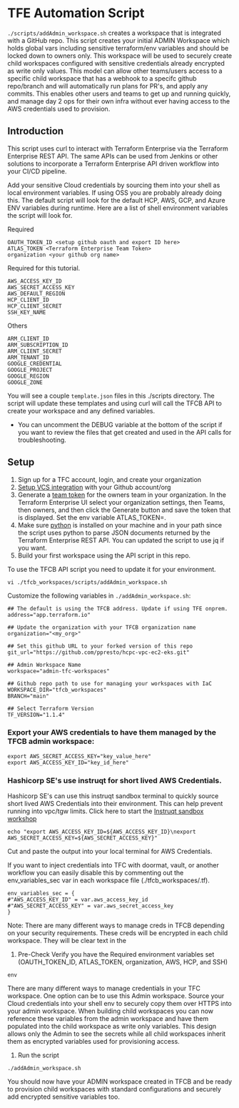# TFE Automation Script
`./scripts/addAdmin_workspace.sh` creates a workspace that is integrated with a GitHub repo.  This script creates your initial ADMIN Workspace which holds global vars including sensitive terraform/env variables and should be locked down to owners only.  This workspace will be used to securely create child workspaces configured with sensitive credentials already encrypted as write only values.  This model can allow other teams/users access to a specific child workspace that has a webhook to a specifc github repo/branch and will automatically run plans for PR's, and apply any commits.  This enables other users and teams to get up and running quickly, and manage day 2 ops for their own infra without ever having access to the AWS credentials used to provision.

## Introduction
This script uses curl to interact with Terraform Enterprise via the Terraform Enterprise REST API. The same APIs can be used from Jenkins or other solutions to incorporate a Terraform Enterprise API driven workflow into your CI/CD pipeline.

Add your sensitive Cloud credentials by sourcing them into your shell as local environment variables.  If using OSS you are probably already doing this.  The default script will look for the default HCP, AWS, GCP, and Azure ENV variables during runtime. Here are a list of shell environment variables the script will look for.


Required
```
OAUTH_TOKEN_ID <setup github oauth and export ID here>
ATLAS_TOKEN <Terraform Enterprise Team Token>
organization <your github org name>
```

Required for this tutorial.
```
AWS_ACCESS_KEY_ID
AWS_SECRET_ACCESS_KEY
AWS_DEFAULT_REGION
HCP_CLIENT_ID
HCP_CLIENT_SECRET
SSH_KEY_NAME
```

Others
```
ARM_CLIENT_ID
ARM_SUBSCRIPTION_ID
ARM_CLIENT_SECRET
ARM_TENANT_ID
GOOGLE_CREDENTIAL
GOOGLE_PROJECT
GOOGLE_REGION
GOOGLE_ZONE
```

You will see a couple `template.json` files in this ./scripts directory.  The script will update these templates and using curl will call the TFCB API to create your workspace and any defined variables.
* You can uncomment the DEBUG variable at the bottom of the script if you want to review the files that get created and used in the API calls for troubleshooting.

## Setup
1. Sign up for a TFC account, login, and create your organization
2. [Setup VCS integration](https://www.terraform.io/docs/cloud/vcs/github.html) with your Github account/org
3. Generate a [team token](https://www.terraform.io/docs/enterprise/users-teams-organizations/service-accounts.html#team-service-accounts) for the owners team in your organization.  In the Terraform Enterprise UI select your organization settings, then Teams, then owners, and then click the Generate button and save the token that is displayed.  Set the env variable ATLAS_TOKEN=<team token>.
4. Make sure [python](https://www.python.org/downloads/) is installed on your machine and in your path since the script uses python to parse JSON documents returned by the Terraform Enterprise REST API.  You can updated the script to use jq if you want.
5. Build your first workspace using the API script in this repo.

To use the TFCB API script you need to update it for your environment.  
```
vi ./tfcb_workspaces/scripts/addAdmin_workspace.sh
```
Customize the following variables in `./addAdmin_workspace.sh`:
```
## The default is using the TFCB address. Update if using TFE onprem.
address="app.terraform.io"

## Update the organization with your TFCB organization name
organization="<my_org>"

## Set this github URL to your forked version of this repo
git_url="https://github.com/ppresto/hcpc-vpc-ec2-eks.git"

## Admin Workspace Name
workspace="admin-tfc-workspaces"

## Github repo path to use for managing your workspaces with IaC
WORKSPACE_DIR="tfcb_workspaces"
BRANCH="main"

## Select Terraform Version
TF_VERSION="1.1.4"
```
### Export your AWS credentials to have them managed by the TFCB admin workspace:
```
export AWS_SECRET_ACCESS_KEY="key_value_here"
export AWS_ACCESS_KEY_ID="key_id_here"
```

### Hashicorp SE's use instruqt for short lived AWS Credentials.
Hashicorp SE's can use this instruqt sandbox terminal to quickly source short lived AWS Credentials into their environment.  This can help prevent running into vpc/tgw limits.  Click here to start the [Instruqt sandbox workshop](https://play.instruqt.com/hashicorp/tracks/fra-ssn-enablement)
```
echo "export AWS_ACCESS_KEY_ID=${AWS_ACCESS_KEY_ID}\nexport AWS_SECRET_ACCESS_KEY=${AWS_SECRET_ACCESS_KEY}"
```
Cut and paste the output into your local terminal for AWS Credentials.

If you want to inject credentials into TFC with doormat, vault, or another workflow you can easily disable this by commenting out the env_variables_sec var in each workspace file (./tfcb_workspaces/<workspace-name>.tf).
```
env_variables_sec = {
#"AWS_ACCESS_KEY_ID" = var.aws_access_key_id
#"AWS_SECRET_ACCESS_KEY" = var.aws_secret_access_key
}
```
Note: There are many different ways to manage creds in TFCB depending on your security requirements.  These creds will be encrypted in each child workspace.  They will be clear text in the

1. Pre-Check
Verify you have the Required environment variables set (OAUTH_TOKEN_ID, ATLAS_TOKEN, organization, AWS, HCP, and SSH)
```
env
```
There are many different ways to manage credentials in your TFC workspace. One option can be to use this Admin workspace.  Source your Cloud credentials into your shell env to securely copy them over HTTPS into your admin workspace.  When building child workspaces you can now reference these variables from the admin workspace and have them populated into the child workspace as write only variables.  This design allows only the Admin to see the secrets while all child workspaces inherit them as encrypted variables used for provisioning access.

1. Run the script
```
./addAdmin_workspace.sh
```
You should now have your ADMIN workspace created in TFCB and be ready to provision child workspaces with standard configurations and securely add encrypted sensitive variables too.